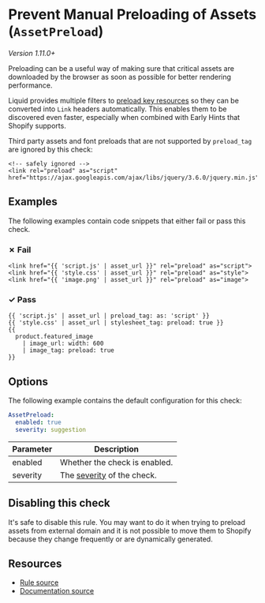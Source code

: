 # Prevent Manual Preloading of Assets (`AssetPreload`)

_Version 1.11.0+_

Preloading can be a useful way of making sure that critical assets are downloaded by the browser as soon as possible for better rendering performance.

Liquid provides multiple filters to [preload key resources][preload_key_resources] so they can be converted into `Link` headers automatically. This enables them to be discovered even faster, especially when combined with Early Hints that Shopify supports.

Third party assets and font preloads that are not supported by `preload_tag` are ignored by this check:

```liquid
<!-- safely ignored -->
<link rel="preload" as="script" href="https://ajax.googleapis.com/ajax/libs/jquery/3.6.0/jquery.min.js">
```

## Examples

The following examples contain code snippets that either fail or pass this check.

### &#x2717; Fail

```liquid
<link href="{{ 'script.js' | asset_url }}" rel="preload" as="script">
<link href="{{ 'style.css' | asset_url }}" rel="preload" as="style">
<link href="{{ 'image.png' | asset_url }}" rel="preload" as="image">
```

### &#x2713; Pass

```liquid
{{ 'script.js' | asset_url | preload_tag: as: 'script' }}
{{ 'style.css' | asset_url | stylesheet_tag: preload: true }}
{{ 
  product.featured_image 
    | image_url: width: 600 
    | image_tag: preload: true 
}}
```

## Options

The following example contains the default configuration for this check:

```yaml
AssetPreload:
  enabled: true
  severity: suggestion
```

| Parameter | Description |
| --- | --- |
| enabled | Whether the check is enabled. |
| severity | The [severity](https://shopify.dev/themes/tools/theme-check/configuration#check-severity) of the check. |

## Disabling this check

It's safe to disable this rule. You may want to do it when trying to preload assets from external domain and it is not possible
to move them to Shopify because they change frequently or are dynamically generated.

## Resources

- [Rule source][codesource]
- [Documentation source][docsource]

[codesource]: /lib/theme_check/checks/asset_preload.rb
[docsource]: /docs/checks/asset_preload.md
[preload_key_resources]: https://shopify.dev/themes/best-practices/performance#use-resource-hints-to-preload-key-resources

